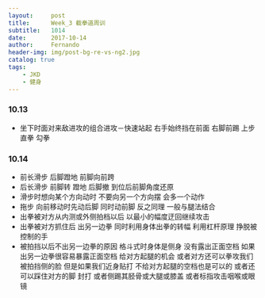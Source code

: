 ```yaml
---
layout:     post
title:      Week_3 截拳道周训
subtitle:   1014
date:       2017-10-14
author:     Fernando
header-img: img/post-bg-re-vs-ng2.jpg
catalog: true
tags:
    - JKD
    - 健身
---
```


### 10.13
* 坐下时面对来敌进攻的组合进攻－快速站起 右手始终挡在前面 右脚前踢 上步直拳 勾拳


### 10.14
* 前长滑步 后脚蹬地 前脚向前跨
* 后长滑步 前脚转 蹬地 后脚撤 到位后前脚角度还原
* 滑步时想向某个方向动时 不要向另一个方向摆 会多一个动作
* 拖步 向前移动时先动后脚 同时动前脚 反之同理 一般与腿法结合
* 出拳被对方从内测或外侧拍档以后 以最小的幅度迂回继续攻击
* 出拳被对方抓住后 出另一边拳 同时利用身体出拳的转幅 利用杠杆原理 挣脱被控制的手
* 被拍挡以后不出另一边拳的原因 格斗式时身体是侧身 没有露出正面空档 如果出另一边拳很容易暴露正面空档 给对方起腿的机会 或者对方还可以拳攻我们被拍挡侧的脸 但是如果我们近身贴打 不给对方起腿的空档也是可以的 或者还可以踩住对方的脚 封打 或者侧踢其胫骨或大腿或膝盖 或者标指攻击咽喉或眼镜